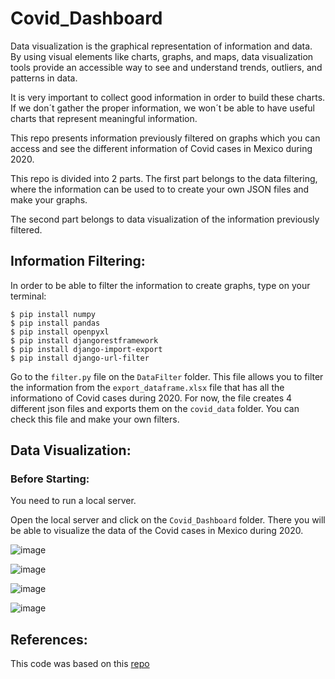# Covid_Dashboard

Data visualization is the graphical representation of information and data. By using visual elements like charts, graphs, and maps, data visualization tools provide an accessible way to see and understand trends, outliers, and patterns in data.

It is very important to collect good information in order to build these charts. If we don´t gather the proper information, we won´t be able to have useful charts that represent meaningful information.

This repo presents information previously filtered on graphs which you can access and see the different information of Covid cases in Mexico during 2020.

This repo is divided into 2 parts. The first part belongs to the data filtering, where the information can be used to to create your own JSON files and make your graphs.

The second part belongs to data visualization of the information previously filtered.


## Information Filtering:

In order to be able to filter the information to create graphs, type on your terminal:

```
$ pip install numpy
$ pip install pandas
$ pip install openpyxl
$ pip install djangorestframework
$ pip install django-import-export
$ pip install django-url-filter
```

Go to the `filter.py` file on the `DataFilter` folder. This file allows you to filter the information from the `export_dataframe.xlsx` file that has all the informationo of Covid cases during 2020. For now, the file creates 4 different json files and exports them on the `covid_data` folder. You can check this file and make your own filters.

## Data Visualization:

### Before Starting:

You need to run a local server. 


Open the local server and click on the `Covid_Dashboard` folder. There you will be able to visualize the data of the Covid cases in Mexico during 2020.

![image](https://github.com/majohdezo/Covid_Dashboard/blob/main/Gif/Chart1.gif)

![image](https://github.com/majohdezo/Covid_Dashboard/blob/main/Gif/Chart2.gif)

![image](https://github.com/majohdezo/Covid_Dashboard/blob/main/Gif/Chart3.gif)

![image](https://github.com/majohdezo/Covid_Dashboard/blob/main/Gif/Chart4.gif)


## References:
This code was based on this [repo](https://github.com/gcastillo56/com139-class/tree/master/COVID) 